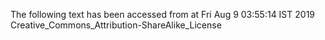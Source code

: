 The following text has been accessed from at Fri Aug 9 03:55:14 IST 2019
Creative_Commons_Attribution-ShareAlike_License
